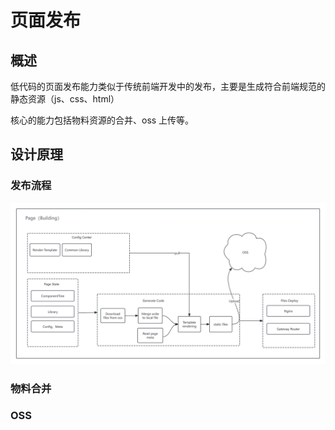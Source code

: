 # 页面发布

## 概述

低代码的页面发布能力类似于传统前端开发中的发布，主要是生成符合前端规范的静态资源（js、css、html）

核心的能力包括物料资源的合并、oss 上传等。

## 设计原理

### 发布流程

![编辑器数据](./images/summary/page-build.png)

### 物料合并

### OSS

